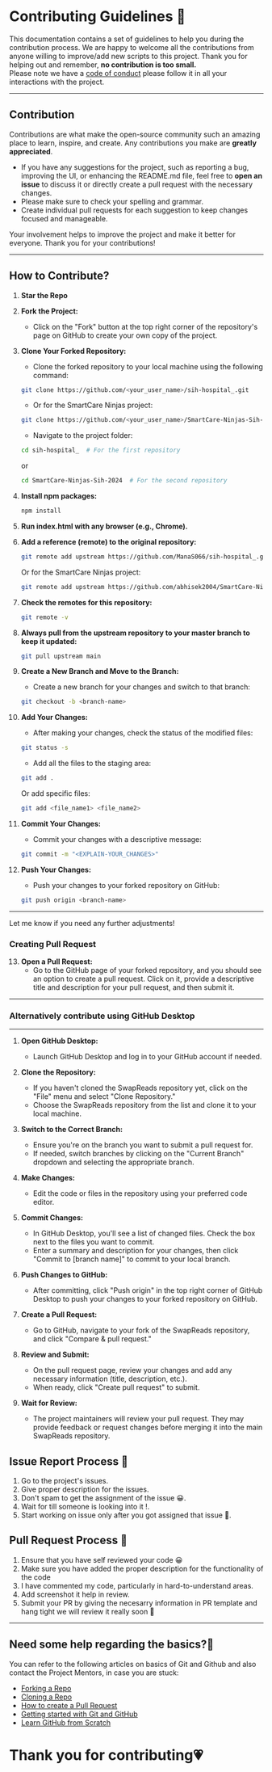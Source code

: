 # **Contributing Guidelines** 📄

This documentation contains a set of guidelines to help you during the contribution process.
We are happy to welcome all the contributions from anyone willing to improve/add new scripts to this project.
Thank you for helping out and remember, **no contribution is too small.**
<br>
Please note we have a [code of conduct](CODE_OF_CONDUCT.md) please follow it in all your interactions with the project.

<hr>

## Contribution

Contributions are what make the open-source community such an amazing place to learn, inspire, and create. Any contributions you make are **greatly appreciated**.

- If you have any suggestions for the project, such as reporting a bug, improving the UI, or enhancing the README.md file, feel free to **open an issue** to discuss it or directly create a pull request with the necessary changes.
- Please make sure to check your spelling and grammar.
- Create individual pull requests for each suggestion to keep changes focused and manageable.

Your involvement helps to improve the project and make it better for everyone. Thank you for your contributions!

<hr>

## How to Contribute?

1. **Star the Repo**

2. **Fork the Project:**

   - Click on the "Fork" button at the top right corner of the repository's page on GitHub to create your own copy of the project.

3. **Clone Your Forked Repository:**

   - Clone the forked repository to your local machine using the following command:

   ```sh
   git clone https://github.com/<your_user_name>/sih-hospital_.git
   ```

   - Or for the SmartCare Ninjas project:

   ```sh
   git clone https://github.com/<your_user_name>/SmartCare-Ninjas-Sih-2024.git
   ```

   - Navigate to the project folder:

   ```sh
   cd sih-hospital_  # For the first repository
   ```
   or
   ```sh
   cd SmartCare-Ninjas-Sih-2024  # For the second repository
   ```

4. **Install npm packages:**

   ```sh
   npm install
   ```

5. **Run index.html with any browser (e.g., Chrome).**

6. **Add a reference (remote) to the original repository:**

   ```sh
   git remote add upstream https://github.com/ManaS066/sih-hospital_.git
   ```

   Or for the SmartCare Ninjas project:

   ```sh
   git remote add upstream https://github.com/abhisek2004/SmartCare-Ninjas-Sih-2024.git
   ```

7. **Check the remotes for this repository:**

   ```sh
   git remote -v
   ```

8. **Always pull from the upstream repository to your master branch to keep it updated:**

   ```sh
   git pull upstream main
   ```

9. **Create a New Branch and Move to the Branch:**

   - Create a new branch for your changes and switch to that branch:

   ```sh
   git checkout -b <branch-name>
   ```

10. **Add Your Changes:**

    - After making your changes, check the status of the modified files:

    ```sh
    git status -s
    ```

    - Add all the files to the staging area:

    ```sh
    git add .
    ```

    Or add specific files:

    ```sh
    git add <file_name1> <file_name2>
    ```

11. **Commit Your Changes:**

    - Commit your changes with a descriptive message:

    ```sh
    git commit -m "<EXPLAIN-YOUR_CHANGES>"
    ```

12. **Push Your Changes:**

    - Push your changes to your forked repository on GitHub:

    ```sh
    git push origin <branch-name>
    ```

---

Let me know if you need any further adjustments!
### Creating Pull Request

13. **Open a Pull Request:**
    - Go to the GitHub page of your forked repository, and you should see an option to create a pull request. Click on it, provide a descriptive title and description for your pull request, and then submit it.

<hr>

### Alternatively contribute using GitHub Desktop

<hr>

1. **Open GitHub Desktop:**

   - Launch GitHub Desktop and log in to your GitHub account if needed.

2. **Clone the Repository:**

   - If you haven't cloned the SwapReads repository yet, click on the "File" menu and select "Clone Repository."
   - Choose the SwapReads repository from the list and clone it to your local machine.

3. **Switch to the Correct Branch:**

   - Ensure you're on the branch you want to submit a pull request for.
   - If needed, switch branches by clicking on the "Current Branch" dropdown and selecting the appropriate branch.

4. **Make Changes:**

   - Edit the code or files in the repository using your preferred code editor.

5. **Commit Changes:**

   - In GitHub Desktop, you'll see a list of changed files. Check the box next to the files you want to commit.
   - Enter a summary and description for your changes, then click "Commit to [branch name]" to commit to your local branch.

6. **Push Changes to GitHub:**

   - After committing, click "Push origin" in the top right corner of GitHub Desktop to push your changes to your forked repository on GitHub.

7. **Create a Pull Request:**

   - Go to GitHub, navigate to your fork of the SwapReads repository, and click "Compare & pull request."

8. **Review and Submit:**

   - On the pull request page, review your changes and add any necessary information (title, description, etc.).
   - When ready, click "Create pull request" to submit.

9. **Wait for Review:**
   - The project maintainers will review your pull request. They may provide feedback or request changes before merging it into the main SwapReads repository.

## **Issue Report Process 📌**

1. Go to the project's issues.
2. Give proper description for the issues.
3. Don't spam to get the assignment of the issue 😀.
4. Wait for till someone is looking into it !.
5. Start working on issue only after you got assigned that issue 🚀.

## **Pull Request Process 🚀**

1. Ensure that you have self reviewed your code 😀
2. Make sure you have added the proper description for the functionality of the code
3. I have commented my code, particularly in hard-to-understand areas.
4. Add screenshot it help in review.
5. Submit your PR by giving the necesarry information in PR template and hang tight we will review it really soon 🚀

<hr>

## **Need some help regarding the basics?🤔**

You can refer to the following articles on basics of Git and Github and also contact the Project Mentors,
in case you are stuck:

- [Forking a Repo](https://help.github.com/en/github/getting-started-with-github/fork-a-repo)
- [Cloning a Repo](https://help.github.com/en/desktop/contributing-to-projects/creating-an-issue-or-pull-request)
- [How to create a Pull Request](https://opensource.com/article/19/7/create-pull-request-github)
- [Getting started with Git and GitHub](https://towardsdatascience.com/getting-started-with-git-and-github-6fcd0f2d4ac6)
- [Learn GitHub from Scratch](https://docs.github.com/en/get-started/start-your-journey/git-and-github-learning-resources)

# **Thank you for contributing💗**

